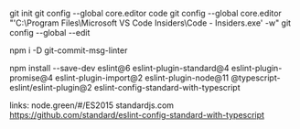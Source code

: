git init
git config --global core.editor code
git config --global core.editor "'C:\Program Files\Microsoft VS Code Insiders\Code - Insiders.exe' -w"
git config --global --edit


npm i -D git-commit-msg-linter

npm install --save-dev eslint@6 eslint-plugin-standard@4 eslint-plugin-promise@4 eslint-plugin-import@2 eslint-plugin-node@11 @typescript-eslint/eslint-plugin@2 eslint-config-standard-with-typescript

links:
    node.green/#/ES2015
    standardjs.com
    https://github.com/standard/eslint-config-standard-with-typescript
    